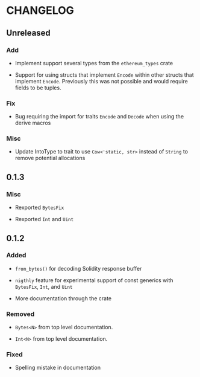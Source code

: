 # CHANGELOG

## Unreleased

### Add

  * Implement support several types from the `ethereum_types` crate

  * Support for using structs that implement `Encode` within other structs
    that implement `Encode`. Previously this was not possible and would require
    fields to be tuples.

### Fix

  * Bug requiring the import for traits `Encode` and `Decode` when using
    the derive macros

### Misc

  * Update IntoType to trait to use `Cow<'static, str>` instead of `String` 
    to remove potential allocations

## 0.1.3

### Misc

  * Rexported `BytesFix`

  * Rexported `Int` and `Uint`

## 0.1.2

### Added

  * `from_bytes()` for decoding Solidity response buffer

  * `nigthly` feature for experimental support of const generics with `BytesFix`, `Int`, and `Uint`

  * More documentation through the crate

### Removed

  * `Bytes<N>` from top level documentation.

  * `Int<N>` from top level documentation.

### Fixed

  * Spelling mistake in documentation
